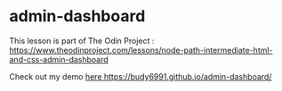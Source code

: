 # admin-dashboard
This lesson is part of The Odin Project : https://www.theodinproject.com/lessons/node-path-intermediate-html-and-css-admin-dashboard

Check out my demo <a href="https://budy6991.github.io/admin-dashboard/">here </a> https://budy6991.github.io/admin-dashboard/